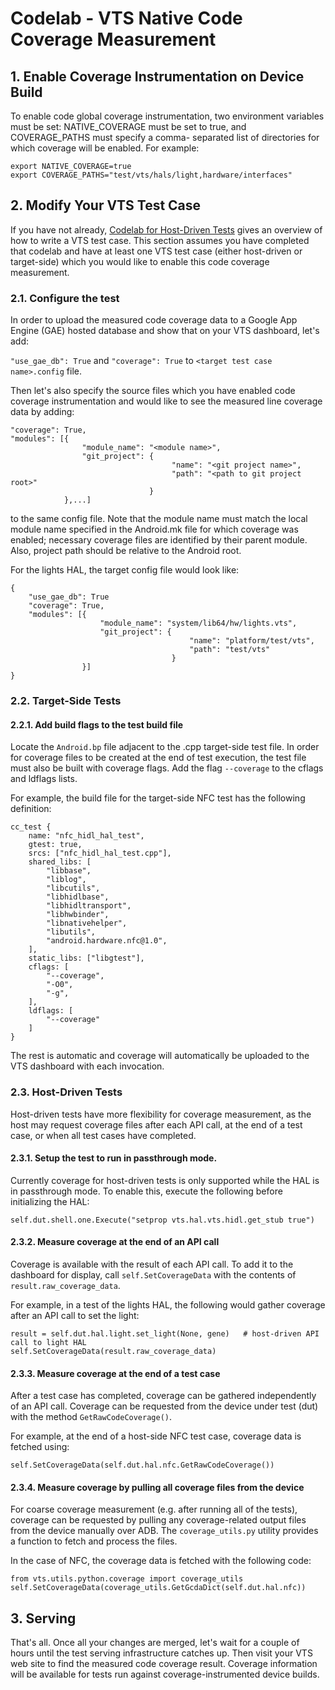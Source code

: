 # Codelab - VTS Native Code Coverage Measurement

## 1. Enable Coverage Instrumentation on Device Build

To enable code global coverage instrumentation, two environment variables must be
set: NATIVE_COVERAGE must be set to true, and COVERAGE_PATHS must specify a comma-
separated list of directories for which coverage will be enabled. For example:

```
export NATIVE_COVERAGE=true
export COVERAGE_PATHS="test/vts/hals/light,hardware/interfaces"
```

## 2. Modify Your VTS Test Case

If you have not already,
[Codelab for Host-Driven Tests](codelab_host_driven_test.md)
gives an overview of how to write a VTS test case. This section assumes you have
completed that codelab and have at least one VTS test case (either host-driven or
target-side) which you would like to enable this code coverage measurement.

### 2.1. Configure the test

In order to upload the measured code coverage data to a Google App Engine (GAE)
hosted database and show that on your VTS dashboard, let's add:

`"use_gae_db": True` and `"coverage": True` to `<target test case name>.config` file.

Then let's also specify the source files which you have enabled code coverage
instrumentation and would like to see the measured line coverage data by adding:

```
"coverage": True,
"modules": [{
                "module_name": "<module name>",
                "git_project": {
                                    "name": "<git project name>",
                                    "path": "<path to git project root>"
                               }
            },...]
```

to the same config file. Note that the module name must match the local module
name specified in the Android.mk file for which coverage was enabled; necessary
coverage files are identified by their parent module. Also, project path should
be relative to the Android root.

For the lights HAL, the target config file would look like:

```
{
    "use_gae_db": True
    "coverage": True,
    "modules": [{
                    "module_name": "system/lib64/hw/lights.vts",
                    "git_project": {
                                        "name": "platform/test/vts",
                                        "path": "test/vts"
                                    }
                }]
}
```

### 2.2. Target-Side Tests

#### 2.2.1. Add build flags to the test build file

Locate the `Android.bp` file adjacent to the .cpp target-side test file. In order
for coverage files to be created at the end of test execution, the test file must
also be built with coverage flags. Add the flag `--coverage` to the cflags and
ldflags lists.

For example, the build file for the target-side NFC test has the following
definition:

```
cc_test {
    name: "nfc_hidl_hal_test",
    gtest: true,
    srcs: ["nfc_hidl_hal_test.cpp"],
    shared_libs: [
        "libbase",
        "liblog",
        "libcutils",
        "libhidlbase",
        "libhidltransport",
        "libhwbinder",
        "libnativehelper",
        "libutils",
        "android.hardware.nfc@1.0",
    ],
    static_libs: ["libgtest"],
    cflags: [
        "--coverage",
        "-O0",
        "-g",
    ],
    ldflags: [
        "--coverage"
    ]
}
```

The rest is automatic and coverage will automatically be uploaded to the VTS
dashboard with each invocation.

### 2.3. Host-Driven Tests

Host-driven tests have more flexibility for coverage measurement, as the host
may request coverage files after each API call, at the end of a test case, or when
all test cases have completed.

#### 2.3.1. Setup the test to run in passthrough mode.

Currently coverage for host-driven tests is only supported while the HAL is in
passthrough mode. To enable this, execute the following before initializing the
HAL:

```
self.dut.shell.one.Execute("setprop vts.hal.vts.hidl.get_stub true")
```

#### 2.3.2. Measure coverage at the end of an API call

Coverage is available with the result of each API call. To add it to the dashboard
for display, call `self.SetCoverageData` with the contents of `result.raw_coverage_data`.

For example, in a test of the lights HAL, the following would gather coverage
after an API call to set the light:

```
result = self.dut.hal.light.set_light(None, gene)   # host-driven API call to light HAL
self.SetCoverageData(result.raw_coverage_data)
```


#### 2.3.3. Measure coverage at the end of a test case

After a test case has completed, coverage can be gathered independently of an
API call. Coverage can be requested from the device under test (dut) with the
method `GetRawCodeCoverage()`.

For example, at the end of a host-side NFC test case, coverage data is fetched using:

```
self.SetCoverageData(self.dut.hal.nfc.GetRawCodeCoverage())
```

#### 2.3.4. Measure coverage by pulling all coverage files from the device

For coarse coverage measurement (e.g. after running all of the tests), coverage
can be requested by pulling any coverage-related output files from the device
manually over ADB. The `coverage_utils.py` utility provides a function to fetch
and process the files.

In the case of NFC, the coverage data is fetched with the following code:

```
from vts.utils.python.coverage import coverage_utils
self.SetCoverageData(coverage_utils.GetGcdaDict(self.dut.hal.nfc))
```


## 3. Serving

That's all. Once all your changes are merged, let's wait for a couple of hours
until the test serving infrastructure catches up. Then visit your VTS web site
to find the measured code coverage result. Coverage information will be available
for tests run against coverage-instrumented device builds.

